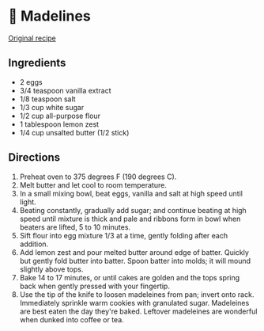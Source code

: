 # 🐚 Madelines

[Original
recipe](https://www.allrecipes.com/recipe/9954/french-butter-cakes-madeleines/)

## Ingredients

- 2 eggs
- 3/4 teaspoon vanilla extract
- 1/8 teaspoon salt
- 1/3 cup white sugar
- 1/2 cup all-purpose flour
- 1 tablespoon lemon zest
- 1/4 cup unsalted butter (1/2 stick)

## Directions

1. Preheat oven to 375 degrees F (190 degrees C).
2. Melt butter and let cool to room temperature.
3. In a small mixing bowl, beat eggs, vanilla and salt at high speed until
   light.
4. Beating constantly, gradually add sugar; and continue beating at high speed
   until mixture is thick and pale and ribbons form in bowl when beaters are
   lifted, 5 to 10 minutes.
5. Sift flour into egg mixture 1/3 at a time, gently folding after each
   addition.
6. Add lemon zest and pour melted butter around edge of batter. Quickly but
   gently fold butter into batter. Spoon batter into molds; it will mound
   slightly above tops.
7. Bake 14 to 17 minutes, or until cakes are golden and the tops spring back
   when gently pressed with your fingertip.
8. Use the tip of the knife to loosen madeleines from pan; invert onto rack.
   Immediately sprinkle warm cookies with granulated sugar. Madeleines are best
   eaten the day they're baked. Leftover madeleines are wonderful when dunked
   into coffee or tea.
